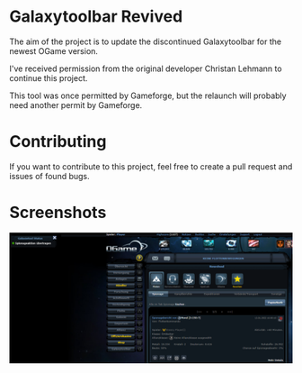 # Galaxytoolbar Revived

The aim of the project is to update the discontinued Galaxytoolbar for the newest OGame version.

I've received permission from the original developer Christan Lehmann to continue this project.

This tool was once permitted by Gameforge, but the relaunch will probably need another permit by Gameforge.

# Contributing
If you want to contribute to this project, feel free to create a pull request and issues of found bugs.

# Screenshots
![Espionage View](/screenshots/espionage.png?raw=true "Espionage View")
